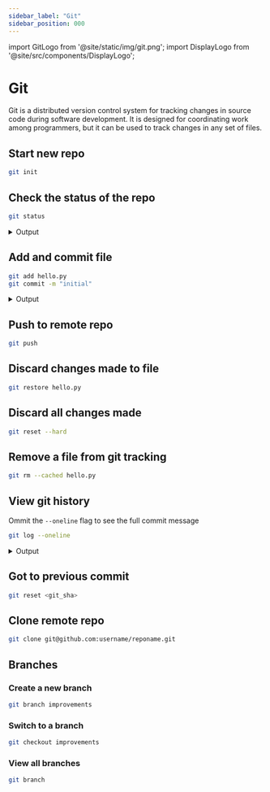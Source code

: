 ```yaml
---
sidebar_label: "Git"
sidebar_position: 000
---
```


import GitLogo from '@site/static/img/git.png';
import DisplayLogo from '@site/src/components/DisplayLogo';

# Git

<DisplayLogo logo={GitLogo}/>

Git is a distributed version control system for tracking changes in source code during software development. It is designed for coordinating work among programmers, but it can be used to track changes in any set of files.

## Start new repo

```bash
git init
```

## Check the status of the repo

```bash
git status
```

<details>

<summary>Output</summary>

```bash
On branch main
Changes not staged for commit:
  (use "git add <file>..." to update what will be committed)
  (use "git restore <file>..." to discard changes in working directory)
	modified:   hello.py

Untracked files:
  (use "git add <file>..." to include in what will be committed)
	world.py

no changes added to commit (use "git add" and/or "git commit -a")
```

</details>

## Add and commit file

```bash
git add hello.py
git commit -m "initial"
```

<details>

<summary>Output</summary>

```bash
[main (root-commit) fa151bd] initial
 1 file changed, 1 insertion(+)
 create mode 100644 hello.py
```

</details>

## Push to remote repo

```bash
git push
```

## Discard changes made to file

```bash
git restore hello.py
```

## Discard all changes made

```bash
git reset --hard
```

## Remove a file from git tracking

```bash
git rm --cached hello.py
```

## View git history

Ommit the `--oneline` flag to see the full commit message

```bash
git log --oneline
```

<details>

<summary>Output</summary>

```bash
13dacc5 (HEAD -> main) add new file
fa151bd initial
```

</details>

## Got to previous commit

```bash
git reset <git_sha>
```

## Clone remote repo

```bash
git clone git@github.com:username/reponame.git
```

## Branches

### Create a new branch

```bash
git branch improvements
```

### Switch to a branch

```bash
git checkout improvements
```

### View all branches

```bash
git branch
```
